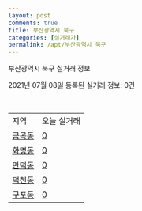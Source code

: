 ```yaml
---
layout: post
comments: true
title: 부산광역시 북구
categories: [실거래가]
permalink: /apt/부산광역시 북구
---
```


부산광역시 북구 실거래 정보

2021년 07월 08일 등록된 실거래 정보: 0건

<script type="text/javascript">
  google.charts.load('current', {'packages':['corechart']});
  google.charts.setOnLoadCallback(drawChart);

  function drawChart() {
    var data = google.visualization.arrayToDataTable([['거래일', '매매', '전월세', '전매'], ['20-07', 326, 213, 30], ['20-08', 332, 233, 31], ['20-09', 418, 232, 74], ['20-10', 678, 226, 115], ['20-11', 1412, 298, 89], ['20-12', 579, 290, 58], ['21-01', 259, 312, 24], ['21-02', 229, 253, 20], ['21-03', 366, 312, 29], ['21-04', 368, 294, 21], ['21-05', 428, 328, 32], ['21-06', 292, 235, 10], ['21-07', 3, 16, 1]]);

    var options = {
      title: '최근 유형별 거래량 추이',
      legend: { position: 'bottom' }
    };

    var chart = new google.visualization.LineChart(document.getElementById('columnchart_material'));
    chart.draw(data, (options));
  }
</script>

<div id="columnchart_material" style="width: 95%; margin-left: -35px"></div>
<br>
<table class="sortable">
  <tr>
    <td>지역</td>
    <td>오늘 실거래</td>
  </tr>

  
  <tr class="item">
    <td><a href="부산광역시 북구 금곡동">금곡동</a></td>
    <td><a href="부산광역시 북구 금곡동">0</a></td>
  </tr>
    

  <tr class="item">
    <td><a href="부산광역시 북구 화명동">화명동</a></td>
    <td><a href="부산광역시 북구 화명동">0</a></td>
  </tr>
    

  <tr class="item">
    <td><a href="부산광역시 북구 만덕동">만덕동</a></td>
    <td><a href="부산광역시 북구 만덕동">0</a></td>
  </tr>
    

  <tr class="item">
    <td><a href="부산광역시 북구 덕천동">덕천동</a></td>
    <td><a href="부산광역시 북구 덕천동">0</a></td>
  </tr>
    

  <tr class="item">
    <td><a href="부산광역시 북구 구포동">구포동</a></td>
    <td><a href="부산광역시 북구 구포동">0</a></td>
  </tr>
    


</table>


    